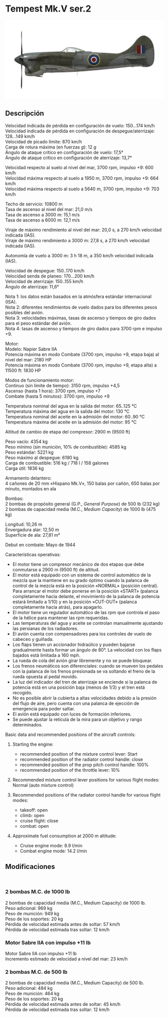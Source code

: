 # Tempest Mk.V ser.2  
  
![tempestmkvs2](../images/tempestmkvs2.png)  
  
## Descripción  
  
Velocidad indicada de pérdida en configuración de vuelo: 150...174 km/h  
Velocidad indicada de pérdida en configuración de despegue/aterrizaje: 128...149 km/h  
Velocidad de picado límite: 870 km/h  
Carga de rotura máxima (en fuerzas <i>g</i>): 12 <i>g</i>  
Ángulo de ataque crítico en configuración de vuelo: 17,5°  
Ángulo de ataque crítico en configuración de aterrizaje: 13,7°  
  
Velocidad respecto al suelo al nivel del mar, 3700 rpm, impulso +9: 600 km/h  
Velocidad máxima respecto al suelo a 1950 m, 3700 rpm, impulso +9: 664 km/h  
Velocidad máxima respecto al suelo a 5640 m, 3700 rpm, impulso +9: 703 km/h  
  
Techo de servicio: 10800 m  
Tasa de ascenso al nivel del mar: 21,0 m/s  
Tasa de ascenso a 3000 m: 15,1 m/s  
Tasa de ascenso a 6000 m: 12,1 m/s  
  
Viraje de máximo rendimiento al nivel del mar: 20,0 s, a 270 km/h velocidad indicada (IAS).  
Viraje de máximo rendimiento a 3000 m: 27,8 s, a 270 km/h velocidad indicada (IAS).  
  
Autonomía de vuelo a 3000 m: 3 h 18 m, a 350 km/h velocidad indicada (IAS).  
  
Velocidad de despegue: 150..170 km/h  
Velocidad senda de planeo: 170...200 km/h  
Velocidad de aterrizaje: 150..155 km/h  
Ángulo de aterrizaje: 11,6°  
  
Nota 1: los datos están basados en la atmósfera estándar internacional (ISA).  
Nota 2: diferentes rendimientos de vuelo dados para los diferentes pesos posibles del avión.  
Nota 3: velocidades máximas, tasas de ascenso y tiempos de giro dados para el peso estándar del avión.  
Nota 4: tasas de ascenso y tiempos de giro dados para 3700 rpm e impulso +9.  
  
Motor:  
Modelo: Napier Sabre IIA  
Potencia máxima en modo Combate (3700 rpm, impulso +9, etapa baja) al nivel del mar: 2180 HP  
Potencia máxima en modo Combate (3700 rpm, impulso +9, etapa alta) a 11500 ft: 1830 HP  
  
Modos de funcionamiento motor:  
Continuo (sin límite de tiempo): 3150 rpm, impulso +4,5  
Ascenso (hasta 1 hora): 3700 rpm, impulso +7  
Combate (hasta 5 minutos): 3700 rpm, impulso +9  
  
Temperatura nominal del agua en la salida del motor: 65..125 °C  
Temperatura máxima del agua en la salida del motor: 130 °C  
Temperatura nominal del aceite en la admisión del motor: 60..90 °C  
Temperatura máxima del aceite en la admisión del motor: 95 °C  
  
Altitud de cambio de etapa del compresor: 2900 m (9500 ft)  
  
Peso vacío: 4354 kg  
Peso mínimo (sin munición, 10% de combustible): 4585 kg  
Peso estándar: 5221 kg  
Peso máximo al despegue: 6190 kg  
Carga de combustible: 516 kg / 718 l / 158 galones  
Carga útil: 1836 kg  
  
Armamento delantero:  
4 cañones de 20 mm «Hispano Mk.V», 150 balas por cañón, 650 balas por minuto, montados en ala  
  
Bombas:  
2 bombas de propósito general (G.P., <i>General Purpose</i>) de 500 lb (232 kg)  
2 bombas de capacidad media (M.C., <i>Medium Capacity</i>) de 1000 lb (475 kg)  
  
Longitud: 10,26 m  
Envergadura alar: 12,50 m  
Superficie de ala: 27,81 m²  
  
Debut en combate: Mayo de 1944  
  
Características operativas:  
- El motor tiene un compresor mecánico de dos etapas que debe conmutarse a 2900 m (9500 ft) de altitud.  
- El motor está equipado con un sistema de control automático de la mezcla que la mantiene en su grado óptimo cuando la palanca de control de la mezcla está en la posición «NORMAL» (posición central). Para arrancar el motor debe ponerse en la posición «START» (palanca completamente hacia delante, el movimiento de la palanca de potencia estará limitado a 1/10) y en la posición «CUT-OUT» (palanca completamente hacia atrás), para apagarlo.  
- El motor tiene un regulador automático de las rpm que controla el paso de la hélice para mantener las rpm requeridas.  
- Las temperaturas del agua y aceite se controlan manualmente ajustando las persianas de los radiadores.  
- El avión cuenta con compensadores para los controles de vuelo de cabeceo y guiñada.  
- Los flaps tienen un accionador hidraúlico y pueden bajarse gradualmente hasta formar un ángulo de 80°. La velocidad con los flaps bajados está limitada a 160 mph.  
- La rueda de cola del avión girar libremente y no se puede bloquear.  
- Los frenos neumáticos son diferenciales: cuando se mueven los pedales con la palanca de los frenos presionada se va soltando el freno de la rueda opuesta al pedal movido.  
- La luz del indicador del tren de aterrizaje se enciende si la palanca de potencia está en una posición baja (menos de 1/3) y el tren está recogido.  
- No es posible abrir la cubierta a altas velocidades debido a la presión del flujo de aire, pero cuenta con una palanca de ejección de emergencia para poder saltar.  
- El avión está equipado con luces de formación inferiores.  
- Se puede ajustar la retícula de la mira para un objetivo y rango determinados.  
  
Basic data and recommended positions of the aircraft controls:  
1. Starting the engine:  
	- recommended position of the mixture control lever: Start  
	- recommended position of the radiator control handle: close  
	- recommended position of the prop pitch control handle: 100%  
	- recommended position of the throttle lever: 10%  
  
2. Recommended mixture control lever positions for various flight modes: Normal (auto mixture control)  
  
3. Recommended positions of the radiator control handle for various flight modes:  
	- takeoff: open  
	- climb: open  
	- cruise flight: close  
	- combat: open  
  
4. Approximate fuel consumption at 2000 m altitude:  
	- Cruise engine mode: 8.9 l/min  
	- Combat engine mode: 14.2 l/min  
  
## Modificaciones  
  ﻿
  
### 2 bombas M.C. de 1000 lb  
  
2 bombas de capacidad media (M.C., Medium Capacity) de 1000 lb.  
Peso adicional: 969 kg  
Peso de munición: 949 kg  
Peso de los soportes: 20 kg  
Pérdida de velocidad estimada antes de soltar: 57 km/h  
Pérdida de velocidad estimada tras soltar: 12 km/h  ﻿
  
### Motor Sabre IIA con impulso +11 lb  
  
Motor Sabre IIA con impulso +11 lb  
Incremento estimado de velocidad a nivel del mar: 23 km/h  ﻿
  
### 2 bombas M.C. de 500 lb  
  
2 bombas de capacidad media (M.C., Medium Capacity) de 500 lb.  
Peso adicional: 484 kg  
Peso de munición: 464 kg  
Peso de los soportes: 20 kg  
Pérdida de velocidad estimada antes de soltar: 45 km/h  
Pérdida de velocidad estimada tras soltar: 12 km/h  